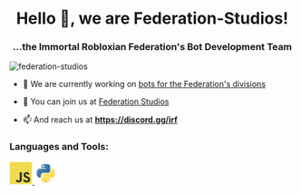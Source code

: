 <h1 align="center">Hello 👋, we are Federation-Studios!</h1>
<h3 align="center">...the Immortal Robloxian Federation's Bot Development Team</h3>

<p align="left"> <img src="https://komarev.com/ghpvc/?username=federation-studios&label=Profile%20views&color=0e75b6&style=flat" alt="federation-studios" /> </p>

- 🔭 We are currently working on [bots for the Federation's divisions](https://github.com/Federation-Studios)

- 🤝 You can join us at [Federation Studios](https://docs.google.com/forms/d/e/1FAIpQLSfeB-oMQmqa_6Nb1wUe-qFExIKdawPvKcZUCf7u_bqPLOvNhg/viewform?usp=sf_link)

- 📫 And reach us at **https://discord.gg/irf**

<p align="left">
</p>

<h3 align="left">Languages and Tools:</h3>
<p align="left"> <a href="https://developer.mozilla.org/en-US/docs/Web/JavaScript" target="_blank" rel="noreferrer"> <img src="https://raw.githubusercontent.com/devicons/devicon/master/icons/javascript/javascript-original.svg" alt="javascript" width="40" height="40"/> </a> <a href="https://www.python.org" target="_blank" rel="noreferrer"> <img src="https://raw.githubusercontent.com/devicons/devicon/master/icons/python/python-original.svg" alt="python" width="40" height="40"/> </a> </p>

